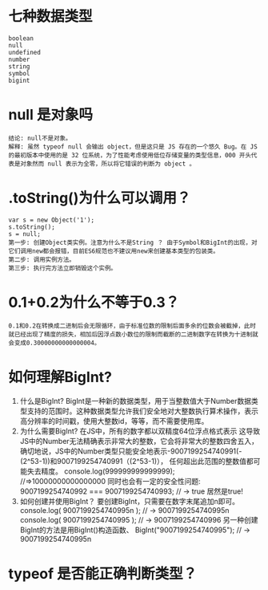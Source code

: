 # 七种数据类型
    boolean
    null
    undefined
    number
    string
    symbol
    bigint
# null 是对象吗
    结论: null不是对象。
    解释: 虽然 typeof null 会输出 object，但是这只是 JS 存在的一个悠久 Bug。在 JS 的最初版本中使用的是 32 位系统，为了性能考虑使用低位存储变量的类型信息，000 开头代表是对象然而 null 表示为全零，所以将它错误的判断为 object 。
# .toString()为什么可以调用？
    var s = new Object('1');
    s.toString();
    s = null;
    第一步: 创建Object类实例。注意为什么不是String ？ 由于Symbol和BigInt的出现，对它们调用new都会报错，目前ES6规范也不建议用new来创建基本类型的包装类。
    第二步: 调用实例方法。
    第三步: 执行完方法立即销毁这个实例。
# 0.1+0.2为什么不等于0.3？
    0.1和0.2在转换成二进制后会无限循环，由于标准位数的限制后面多余的位数会被截掉，此时就已经出现了精度的损失，相加后因浮点数小数位的限制而截断的二进制数字在转换为十进制就会变成0.30000000000000004。
# 如何理解BigInt?
 1. 什么是BigInt?
    BigInt是一种新的数据类型，用于当整数值大于Number数据类型支持的范围时。这种数据类型允许我们安全地对大整数执行算术操作，表示高分辨率的时间戳，使用大整数id，等等，而不需要使用库。
 2. 为什么需要BigInt?
    在JS中，所有的数字都以双精度64位浮点格式表示
    这导致JS中的Number无法精确表示非常大的整数，它会将非常大的整数四舍五入，确切地说，JS中的Number类型只能安全地表示-9007199254740991(-(2^53-1))和9007199254740991（(2^53-1)），
    任何超出此范围的整数值都可能失去精度。
    console.log(999999999999999);  //=>10000000000000000
    同时也会有一定的安全性问题:
    9007199254740992 === 9007199254740993;    // → true 居然是true!
 3. 如何创建并使用BigInt？
    要创建BigInt，只需要在数字末尾追加n即可。
    console.log( 9007199254740995n );    // → 9007199254740995n	
    console.log( 9007199254740995 );     // → 9007199254740996
    另一种创建BigInt的方法是用BigInt()构造函数、
    BigInt("9007199254740995");    // → 9007199254740995n
# typeof 是否能正确判断类型？
